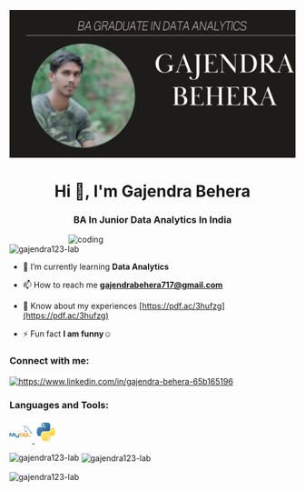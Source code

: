 ![logo](https://github.com/gajendra123-lab/gajendra123-lab/blob/main/gajendra.png)
<h1 align="center">Hi 👋, I'm Gajendra Behera</h1>
<h3 align="center">BA In Junior Data Analytics In India</h3>

<img align="right" alt="coding" width="400" src="https://user-images.githubusercontent.com/55389276/140866485-8fb1c876-9a8f-4d6a-98dc-08c4981eaf70.gif">

<p align="left"> <img src="https://komarev.com/ghpvc/?username=gajendra123-lab&label=Profile%20views&color=0e75b6&style=flat" alt="gajendra123-lab" /> </p>

- 🌱 I’m currently learning **Data Analytics**

- 📫 How to reach me **gajendrabehera717@gmail.com**

- 📄 Know about my experiences [https://pdf.ac/3hufzg](https://pdf.ac/3hufzg)

- ⚡ Fun fact **I am funny☺️**

<h3 align="left">Connect with me:</h3>
<p align="left">
<a href="https://linkedin.com/in/https://www.linkedin.com/in/gajendra-behera-65b165196" target="blank"><img align="center" src="https://raw.githubusercontent.com/rahuldkjain/github-profile-readme-generator/master/src/images/icons/Social/linked-in-alt.svg" alt="https://www.linkedin.com/in/gajendra-behera-65b165196" height="30" width="40" /></a>
</p>

<h3 align="left">Languages and Tools:</h3>
<p align="left"> <a href="https://www.mysql.com/" target="_blank" rel="noreferrer"> <img src="https://raw.githubusercontent.com/devicons/devicon/master/icons/mysql/mysql-original-wordmark.svg" alt="mysql" width="40" height="40"/> </a> <a href="https://www.python.org" target="_blank" rel="noreferrer"> <img src="https://raw.githubusercontent.com/devicons/devicon/master/icons/python/python-original.svg" alt="python" width="40" height="40"/> </a> </p>

<p><img align="left" src="https://github-readme-stats.vercel.app/api/top-langs?username=gajendra123-lab&show_icons=true&locale=en&layout=compact" alt="gajendra123-lab" /></p>

<p>&nbsp;<img align="center" src="https://github-readme-stats.vercel.app/api?username=gajendra123-lab&show_icons=true&locale=en" alt="gajendra123-lab" /></p>

<p><img align="center" src="https://github-readme-streak-stats.herokuapp.com/?user=gajendra123-lab&" alt="gajendra123-lab" /></p>
